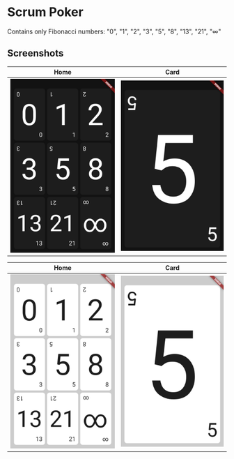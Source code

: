 # Scrum Poker

Contains only Fibonacci numbers: "0", "1", "2", "3", "5", "8", "13", "21", "∞"

## Screenshots

|Home|Card|
|----|----|
|![1](./media/screenshots/screenshot_1.png)|![2](./media/screenshots/screenshot_2.png)|

|Home|Card|
|----|----|
|![3](./media/screenshots/screenshot_3.png)|![4](./media/screenshots/screenshot_4.png)|